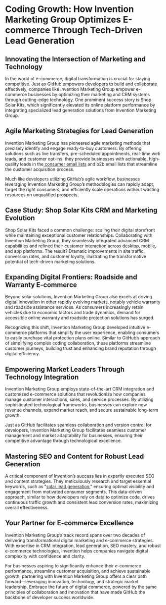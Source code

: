 <h1><strong>Coding Growth: How Invention Marketing Group Optimizes E-commerce Through Tech-Driven Lead Generation</strong></h1>
<h2><strong>Innovating the Intersection of Marketing and Technology</strong></h2>
<p><span style="font-weight: 400;">In the world of e-commerce, digital transformation is crucial for staying competitive. Just as GitHub empowers developers to build and collaborate effectively, companies like Invention Marketing Group empower e-commerce businesses by optimizing their marketing and CRM systems through cutting-edge technology. One prominent success story is Shop Solar Kits, which significantly elevated its online platform performance by integrating specialized lead generation solutions from Invention Marketing Group.</span></p>
<h2><strong>Agile Marketing Strategies for Lead Generation</strong></h2>
<p><span style="font-weight: 400;">Invention Marketing Group has pioneered agile marketing methods that precisely identify and engage ready-to-buy customers. By offering solutions such as live transfers, pre-scheduled appointments, real-time web leads, and customer opt-ins, they provide businesses with actionable, high-quality leads in the</span><a href="https://emailzipcode.net"> <span style="font-weight: 400;">consumer email lists</span></a><span style="font-weight: 400;"> and b2b email lists that streamline the customer acquisition process.</span></p>
<p><span style="font-weight: 400;">Much like developers utilizing GitHub&rsquo;s agile workflow, businesses leveraging Invention Marketing Group&rsquo;s methodologies can rapidly adapt, target the right consumers, and efficiently scale operations without wasting resources on unqualified prospects.</span></p>
<h2><strong>Case Study: Shop Solar Kits CRM and Marketing Evolution</strong></h2>
<p><span style="font-weight: 400;">Shop Solar Kits faced a common challenge: scaling their digital storefront while maintaining exceptional customer relationships. Collaborating with Invention Marketing Group, they seamlessly integrated advanced CRM capabilities and refined their customer interaction across desktop, mobile, and app platforms. The result? Dramatic improvements in site traffic, conversion rates, and customer loyalty, illustrating the transformative potential of tech-driven marketing solutions.</span></p>
<h2><strong>Expanding Digital Frontiers: Roadside and Warranty E-commerce</strong></h2>
<p><span style="font-weight: 400;">Beyond solar solutions, Invention Marketing Group also excels at driving digital innovation in other rapidly evolving markets, notably vehicle warranty and roadside assistance services. As consumers increasingly retain vehicles due to economic factors and trade dynamics, demand for accessible online warranty and roadside protection solutions has surged.</span></p>
<p><span style="font-weight: 400;">Recognizing this shift, Invention Marketing Group developed intuitive e-commerce platforms that simplify the user experience, enabling consumers to easily purchase vital protection plans online. Similar to GitHub&rsquo;s approach of simplifying complex coding collaboration, these platforms streamline customer journeys, building trust and enhancing brand reputation through digital efficiency.</span></p>
<h2><strong>Empowering Market Leaders Through Technology Integration</strong></h2>
<p><span style="font-weight: 400;">Invention Marketing Group employs state-of-the-art CRM integration and customized e-commerce solutions that revolutionize how companies manage customer interactions, sales, and service processes. By utilizing sophisticated technological frameworks, businesses can explore new revenue channels, expand market reach, and secure sustainable long-term growth.</span></p>
<p><span style="font-weight: 400;">Just as GitHub facilitates seamless collaboration and version control for developers, Invention Marketing Group facilitates seamless customer management and market adaptability for businesses, ensuring their competitive advantage through technological excellence.</span></p>
<h2><strong>Mastering SEO and Content for Robust Lead Generation</strong></h2>
<p><span style="font-weight: 400;">A critical component of Invention&rsquo;s success lies in expertly executed SEO and content strategies. They meticulously research and target essential keywords, such as "</span><a href="https://www.inventionsolar.com/"><span style="font-weight: 400;">solar lead generation</span></a><span style="font-weight: 400;">," ensuring optimal visibility and engagement from motivated consumer segments. This data-driven approach, similar to how developers rely on data to optimize code, drives continuous traffic growth and consistent lead conversion rates, maximizing overall effectiveness.</span></p>
<h2><strong>Your Partner for E-commerce Excellence</strong></h2>
<p><span style="font-weight: 400;">Invention Marketing Group&rsquo;s track record spans over two decades of delivering transformational digital marketing and e-commerce strategies. With expertise in CRM integration, lead generation, SEO mastery, and robust e-commerce technologies, Invention helps companies navigate digital complexity with confidence and clarity.</span></p>
<p><span style="font-weight: 400;">For businesses aspiring to significantly enhance their e-commerce performance, streamline customer acquisition, and achieve sustainable growth, partnering with Invention Marketing Group offers a clear path forward&mdash;leveraging innovation, technology, and strategic market leadership. Embrace the future of digital commerce, powered by the same principles of collaboration and innovation that have made GitHub the backbone of developer success worldwide.</span></p>
<p><span style="font-weight: 400;">&nbsp;</span></p>
<p>&nbsp;</p>
